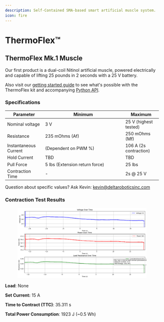 ```yaml
---
description: Self-Contained SMA-based smart artificial muscle system.
icon: fire
---
```


# ThermoFlex™

## ThermoFlex Mk.1 Muscle

Our first product is a dual-coil Nitinol artificial muscle, powered electrically and capable of lifting 25 pounds in 2 seconds with a 25 V battery.

Also visit our [getting started guide](../tutorials/thermoflex-tm/getting-started-with-our-evaluation-kit.md) to see what's possible with the ThermoFlex kit and accompanying [Python API](../software/thermoflex-tm-api.md).

### Specifications

<table><thead><tr><th>Parameter</th><th width="249">Minimum</th><th>Maximum</th></tr></thead><tbody><tr><td>Nominal voltage</td><td>3 V</td><td>25 V (highest tested)</td></tr><tr><td>Resistance</td><td>235 mOhms (Af)</td><td>250 mOhms (Mf)</td></tr><tr><td>Instantaneous Current</td><td>(Dependent on PWM %)</td><td>106 A (2s contraction)</td></tr><tr><td>Hold Current</td><td>TBD</td><td>TBD</td></tr><tr><td>Pull Force</td><td>5 lbs (Extension return force)</td><td>25 lbs</td></tr><tr><td>Contraction Time</td><td>-</td><td>2s @ 25 V</td></tr></tbody></table>

Question about specific values? Ask Kevin: [kevin@deltaroboticsinc.com](mailto:kevin@deltaroboticsinc.com)



### Contraction Test Results

<figure><img src="../.gitbook/assets/Figure_1_zoom.png" alt=""><figcaption></figcaption></figure>

**Load**: None

**Set Current:** 15 A

**Time to Contract (TTC)**: 35.311 s

**Total Power Consumption**: 1923 J (\~0.5 Wh)
